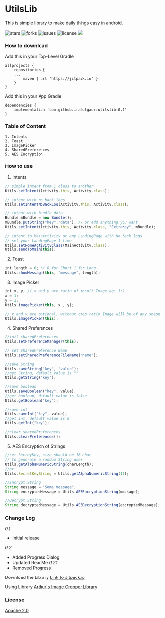 # UtilsLib
This is simple library to make daily things easy in android.

![stars](https://img.shields.io/github/stars/iRahulGaur/UtilsLib?style=flat-square) ![forks](https://img.shields.io/github/forks/iRahulGaur/UtilsLib?style=flat-square) ![issues](https://img.shields.io/github/issues/iRahulGaur/UtilsLib?style=flat-square) ![license](https://img.shields.io/github/license/iRahulGaur/UtilsLib?style=flat-square) [![](https://jitpack.io/v/iRahulGaur/UtilsLib.svg)](https://jitpack.io/#iRahulGaur/UtilsLib)


### How to download 

Add this in your Top-Level Gradle
```
allprojects {
    repositories {
    ...
        maven { url 'https://jitpack.io' }
	}
}
```

Add this in your App Gradle
```
dependencies {
    implementation 'com.github.irahulgaur:utilslib:0.1'
}
```

### Table of Content
    1. Intents
    2. Toast
    3. ImagePicker
    4. SharedPreferences
    5. AES Encryption

### How to use

1. Intents
```javascript
// simple intent from 1 class to another
Utils.setIntent(Activity.this, Activity.class);

// intent with no back logs
Utils.setIntentNoBackLog(Activity.this, Activity.class);

// intent with bundle data
Bundle mBundle = new Bundle();
mBundle.putString("key","data"); // or add anything you want
Utils.setIntent(Activity.this, Activity.class, "ExtraKey", mBundle);

// intent to MainActivity or any LandingPage with No back logs
// set your LandingPage 1 time
Utils.setHomeActivityClass(MainActivity.class);
Utils.sendToMain(this);
```

2. Toast
```javascript
int length = 0; // 0 for Short 1 for Long
Utils.showMessage(this, "message", length);
```

3. Image Picker
```javascript
int x, y; // x and y are ratio of result Image eg: 1:1
x = 1;
y = 1;
Utils.imagePicker(this, x , y);

// x and y are optional, without crop ratio Image will be of any shape
Utils.imagePicker(this); 
```

4. Shared Preferences
```javascript
//init sharedPreferences
Utils.setPreferenceManager(this);

// set SharedPreference Name
Utils.setSharedPreferenceFileName("name");

//save String
Utils.saveString("key", "value");
//get String, default value is ""
Utils.getString("key");

//save boolean
Utils.saveBoolean("key", value);
//get boolean, default value is false
Utils.getBoolean("key");

//save int
Utils.saveInt("key", value);
//get int, default value is 0
Utils.getInt("key");

//clear sharedPreferences
Utils.clearPreferences();
```
5. AES Encryption of Strings
```javascript
//set SecreyKey, size should be 16 char
// to generate a random String user
Utils.getAlphaNumericString(charLength);
//or
Utils.SecretKeyString = Utils.getAlphaNumericString(16);

//Encrypt String
String message = "Some message";
String encryptedMessage = Utils.AESEncryptionString(message);

//Decrypt String
String decryptedMessage = Utils.AESDecryptionString(encryptedMessage);
```

### Change Log
*0.1*
  * Initial release
  
*0.2*
  * Added Progress Dialog
  * Updated ReadMe
*0.21*
  * Removed Progress

Download the Library [Link to Jitpack.io](https://jitpack.io/#iRahulGaur/UtilsLib/0.1 "Utils Library - Jitpack")

Using Library [Arthur's Image Cropper Library](https://github.com/ArthurHub/Android-Image-Cropper )

### License
[Apache 2.0](LICENSE)
